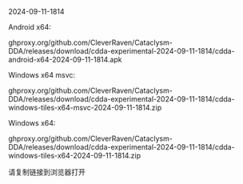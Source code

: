 2024-09-11-1814

Android x64:

ghproxy.org/github.com/CleverRaven/Cataclysm-DDA/releases/download/cdda-experimental-2024-09-11-1814/cdda-android-x64-2024-09-11-1814.apk

Windows x64 msvc:

ghproxy.org/github.com/CleverRaven/Cataclysm-DDA/releases/download/cdda-experimental-2024-09-11-1814/cdda-windows-tiles-x64-msvc-2024-09-11-1814.zip

Windows x64:

ghproxy.org/github.com/CleverRaven/Cataclysm-DDA/releases/download/cdda-experimental-2024-09-11-1814/cdda-windows-tiles-x64-2024-09-11-1814.zip

请复制链接到浏览器打开

